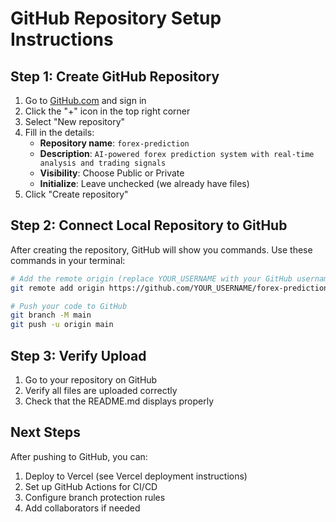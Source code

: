 # GitHub Repository Setup Instructions

## Step 1: Create GitHub Repository

1. Go to [GitHub.com](https://github.com) and sign in
2. Click the "+" icon in the top right corner
3. Select "New repository"
4. Fill in the details:
   - **Repository name**: `forex-prediction`
   - **Description**: `AI-powered forex prediction system with real-time analysis and trading signals`
   - **Visibility**: Choose Public or Private
   - **Initialize**: Leave unchecked (we already have files)
5. Click "Create repository"

## Step 2: Connect Local Repository to GitHub

After creating the repository, GitHub will show you commands. Use these commands in your terminal:

```bash
# Add the remote origin (replace YOUR_USERNAME with your GitHub username)
git remote add origin https://github.com/YOUR_USERNAME/forex-prediction.git

# Push your code to GitHub
git branch -M main
git push -u origin main
```

## Step 3: Verify Upload

1. Go to your repository on GitHub
2. Verify all files are uploaded correctly
3. Check that the README.md displays properly

## Next Steps

After pushing to GitHub, you can:
1. Deploy to Vercel (see Vercel deployment instructions)
2. Set up GitHub Actions for CI/CD
3. Configure branch protection rules
4. Add collaborators if needed
